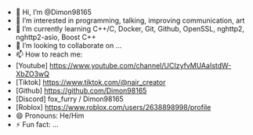 - 👋 Hi, I’m @Dimon98165
- 👀 I’m interested in programming, talking, improving communication, art
- 🌱 I’m currently learning C++/C, Docker, Git, Github, OpenSSL, nghttp2, nghttp2-asio, Boost C++
- 💞️ I’m looking to collaborate on ...
- 📫 How to reach me:
- [Youtube] https://www.youtube.com/channel/UCIzyfvMUAaIstdW-XbZO3wQ
- [Tiktok] https://www.tiktok.com/@nair_creator
- [Github] https://github.com/Dimon98165
- [Discord] fox_furry / Dimon98165
- [Roblox] https://www.roblox.com/users/2638898998/profile
- 😄 Pronouns: He/Him
- ⚡ Fun fact: ...
